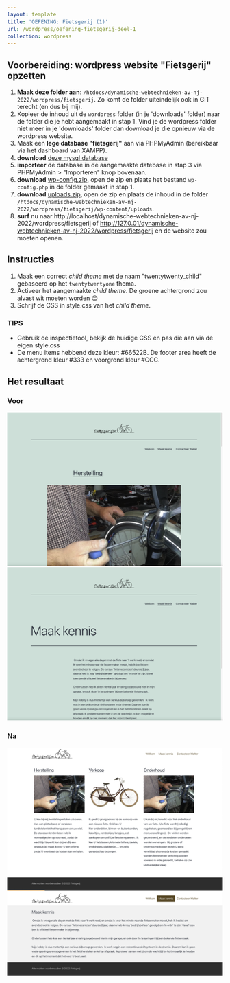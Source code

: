 ```yaml
---
layout: template
title: 'OEFENING: Fietsgerij (1)'
url: /wordpress/oefening-fietsgerij-deel-1
collection: wordpress
---
```

## Voorbereiding: wordpress website "Fietsgerij" opzetten
1. <strong>Maak deze folder aan</strong>: <code>/htdocs/dynamische-webtechnieken-av-nj-2022/wordpress/fietsgerij</code>. Zo komt de folder uiteindelijk ook in GIT terecht (en dus bij mij).
2. Kopieer de inhoud uit de <code>wordpress</code> folder (in je 'downloads' folder) naar de folder die je hebt aangemaakt in stap 1. Vind je de wordpress folder niet meer in je 'downloads' folder dan download je die opnieuw via de wordpress website.
3. Maak een <strong>lege database "fietsgerij"</Strong> aan via PHPMyAdmin (bereikbaar via het dashboard van XAMPP).
4. <strong>download</strong> <a href="fietsgerij/database.sql">deze mysql database</a>
5. <strong>importeer</strong> de database in de aangemaakte datebase in stap 3 via PHPMyAdmin > "Importeren" knop bovenaan. 
6. <strong>download</strong> <a href="fietsgerij/wp-config.zip">wp-config.zip</a>, open de zip en plaats het bestand <code>wp-config.php</code> in de folder gemaakt in stap 1.
7. <strong>download</strong> <a href="fietsgerij/uploads.zip">uploads.zip</a>, open de zip en plaats de inhoud in de folder <code>/htdocs/dynamische-webtechnieken-av-nj-2022/wordpress/fietsgerij/wp-content/uploads</code>.
8. <strong>surf</strong> nu naar http://localhost/dynamische-webtechnieken-av-nj-2022/wordpress/fietsgerij of http://127.0.01/dynamische-webtechnieken-av-nj-2022/wordpress/fietsgerij en de website zou moeten openen.

## Instructies
1. Maak een correct <em>child theme</em> met de naam "twentytwenty_child" gebaseerd op het <code>twentytwentyone</code> thema.
2. Activeer het aangemaakte <em>child theme</em>. De groene achtergrond zou alvast wit moeten worden 😊
2. Schrijf de CSS in style.css van het <em>child theme</em>.

<div class="highlight">
<h3>TIPS</h3>
<ul>
<li>Gebruik de inspectietool, bekijk de huidige CSS en pas die aan via de eigen style.css</li>
<li>De menu items hebbend deze kleur: #66522B. De footer area heeft de achtergrond kleur #333 en voorgrond kleur #CCC.
</div>

## Het resultaat

### Voor
<img class="shadow" src="images/oefening_fietsgerij_deel_1_voor_1.jpg" />
<img class="shadow" src="images/oefening_fietsgerij_deel_1_voor_2.jpg" />

### Na
<img class="shadow" src="images/oefening_fietsgerij_deel_1_na_1.jpg" />
<img class="shadow" src="images/oefening_fietsgerij_deel_1_na_2.jpg" />
